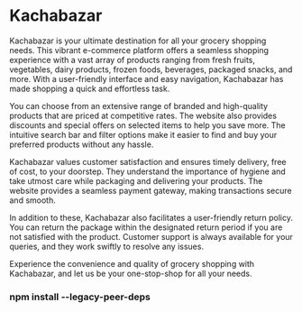 # Kachabazar 

Kachabazar is your ultimate destination for all your grocery shopping needs. This vibrant e-commerce platform offers a seamless shopping experience with a vast array of products ranging from fresh fruits, vegetables, dairy products, frozen foods, beverages, packaged snacks, and more. With a user-friendly interface and easy navigation, Kachabazar has made shopping a quick and effortless task.

You can choose from an extensive range of branded and high-quality products that are priced at competitive rates. The website also provides discounts and special offers on selected items to help you save more. The intuitive search bar and filter options make it easier to find and buy your preferred products without any hassle.

Kachabazar values customer satisfaction and ensures timely delivery, free of cost, to your doorstep. They understand the importance of hygiene and take utmost care while packaging and delivering your products. The website provides a seamless payment gateway, making transactions secure and smooth.

In addition to these, Kachabazar also facilitates a user-friendly return policy. You can return the package within the designated return period if you are not satisfied with the product. Customer support is always available for your queries, and they work swiftly to resolve any issues.

Experience the convenience and quality of grocery shopping with Kachabazar, and let us be your one-stop-shop for all your needs. 


### npm install --legacy-peer-deps